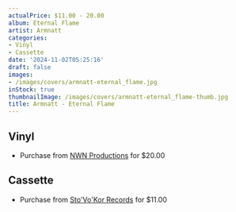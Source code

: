 ```yaml
---
actualPrice: $11.00 - 20.00
album: Eternal Flame
artist: Armnatt
categories:
- Vinyl
- Cassette
date: '2024-11-02T05:25:16'
draft: false
images:
- /images/covers/armnatt-eternal_flame.jpg
inStock: true
thumbnailImage: /images/covers/armnatt-eternal_flame-thumb.jpg
title: Armnatt - Eternal Flame
---
```


## Vinyl
* Purchase from [NWN Productions](http://shop.nwnprod.com/index.php?route=product/product&path=75&product_id=29898&sort=pd.name&order=ASC) for $20.00
## Cassette
* Purchase from [Sto'Vo'Kor Records](https://stovokor-records.com/products/armnatt-eternal-flame-cassette) for $11.00
